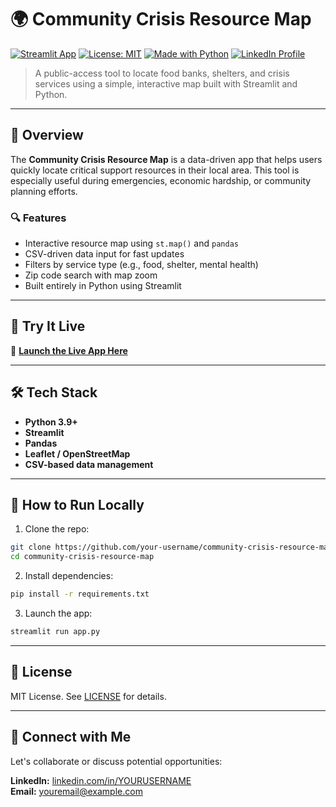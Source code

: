 # 🌍 Community Crisis Resource Map

[![Streamlit App](https://img.shields.io/badge/View%20App-Streamlit-FF4B4B?logo=streamlit)](https://your-username.streamlit.app)
[![License: MIT](https://img.shields.io/badge/License-MIT-blue.svg)](LICENSE)
[![Made with Python](https://img.shields.io/badge/Made%20with-Python-blue.svg)](https://www.python.org/)
[![LinkedIn Profile](https://img.shields.io/badge/Connect-Linkedin-blue)](https://www.linkedin.com/in/YOURUSERNAME)

> A public-access tool to locate food banks, shelters, and crisis services using a simple, interactive map built with Streamlit and Python.

---

## 🧭 Overview

The **Community Crisis Resource Map** is a data-driven app that helps users quickly locate critical support resources in their local area. This tool is especially useful during emergencies, economic hardship, or community planning efforts.

### 🔍 Features
- Interactive resource map using `st.map()` and `pandas`
- CSV-driven data input for fast updates
- Filters by service type (e.g., food, shelter, mental health)
- Zip code search with map zoom
- Built entirely in Python using Streamlit

---

## 🚀 Try It Live
🔗 **[Launch the Live App Here](https://your-username.streamlit.app)**

---

## 🛠️ Tech Stack
- **Python 3.9+**
- **Streamlit**
- **Pandas**
- **Leaflet / OpenStreetMap**
- **CSV-based data management**

---

## 📁 How to Run Locally

1. Clone the repo:
```bash
git clone https://github.com/your-username/community-crisis-resource-map.git
cd community-crisis-resource-map
```

2. Install dependencies:
```bash
pip install -r requirements.txt
```

3. Launch the app:
```bash
streamlit run app.py
```

---

## 📄 License

MIT License. See [LICENSE](LICENSE) for details.

---

## 💼 Connect with Me

Let's collaborate or discuss potential opportunities:

**LinkedIn:** [linkedin.com/in/YOURUSERNAME](https://www.linkedin.com/in/YOURUSERNAME)  
**Email:** [youremail@example.com](mailto:youremail@example.com)
